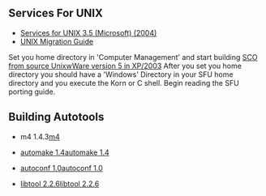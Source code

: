 <h2>Services For UNIX</h2>
<ul>
<li><a target="_self" href="https://archive.org/details/cdrom-services-unix-3.5-microsoft-2004">Services for UNIX 3.5 (Microsoft) (2004)</a></li>
<li><a target="_self" href="https://archive.org/details/microsoftunixapp0000unse">UNIX Migration Guide</a></li>
</ul>

<p>Set you home directory in 'Computer Management' and start building <a target="_self" href="https://www.sco.com/skunkware/">SCO from source UnixwWare version 5 in XP/2003</a>
After you set you home directory you should have a 'Windows' Directory in your SFU home directory and you execute the Korn or C shell. Begin reading the SFU porting guide.</p>

<h2>Building Autotools</h2>
<ul>
<li><p>m4 1.4.3<a target="_self" href="https://www.gnu.org/software/m4/">m4</p></li>
<li><p>automake 1.4<a target="_self" href="">automake 1.4</p></li>
<li><p>autoconf 1.0<a target="_self" href="">autoconf 1.0</p></li>
<li><p>libtool 2.2.6<a target="_self" href="">libtool 2.2.6</p></li>
</ul>
